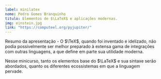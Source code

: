 ```yaml
---
label: minilatex
nome: Pedro Gomes Branquinho
titulo: Elementos de $\LaTeX$ e aplicações modernas. 
img: einstein.jpg
link: "https://computeel.org/pyjupiter/"
---
```


Resumo da apresentação - O $\TeX$, quando foi inventado e idelizado, não podia possivelmente
ser melhor preparado à extensa gama de integrações com outras
linguagens, a que define em parte sua utilidade moderna.

Nesse minicurso, tanto os elementos base do $\LaTeX$ e sua sintaxe serão
abordados, quanto os diferentes ecossistemas em que a linguagem pervade.
